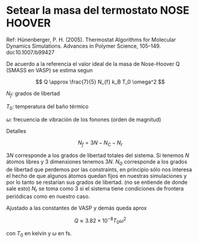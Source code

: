 # Setear la masa del termostato NOSE HOOVER

Ref: Hünenberger, P. H. (2005). Thermostat Algorithms for Molecular Dynamics Simulations. Advances in Polymer Science, 105–149. doi:10.1007/b99427 

De acuerdo a la referencia el valor ideal de la masa de Nose-Hoover Q (SMASS en VASP) se estima segun

$$ Q \approx \frac{7}{5} N_{f} k_B T_0 \omega^2 $$

$N_f$: grados de libertad

$T_0$: temperatura del baño térmico

$\omega$: frecuencia de vibración de los fonones (orden de magnitud)

Detalles

$$ N_f = 3N - N_C - N_r $$

$3N$ corresponde a los grados de libertad totales del sistema. Si tenemos $N$ átomos libres y $3$ dimensiones tenemos $3N$. $N_G$ corresponde a los
grados de libertad que perdemos por las constraints, en principio sólo nos interesa el hecho de que algunos átomos quedan fijos en nuestras
simulaciones y por lo tanto se restarían sus grados de libertad. (no se entiende de donde sale esto) $N_r$ se toma como $3$ si el sistema tiene
condiciones de frontera periódicas como en nuestro caso. 

Ajustado a las constantes de VASP y demás queda aprox

$$ Q \approx 3.82 \times 10^{-8} T_0 \omega^2 $$

con $T_0$ en kelvin y $\omega$ en fs.
